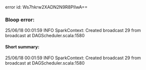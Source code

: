 error id: Ws7hkrw2XADN2N9R8PIIwA==
### Bloop error:

25/06/18 00:01:59 INFO SparkContext: Created broadcast 29 from broadcast at DAGScheduler.scala:1580
#### Short summary: 

25/06/18 00:01:59 INFO SparkContext: Created broadcast 29 from broadcast at DAGScheduler.scala:1580